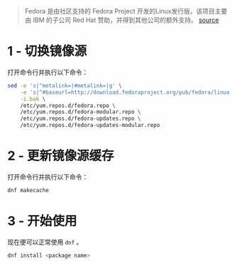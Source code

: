 > Fedora 是由社区支持的 Fedora Project 开发的Linux发行版，该项目主要由 IBM 的子公司 Red Hat 赞助，并得到其他公司的额外支持。
[source](https://en.wikipedia.org/wiki/Fedora_(operating_system))

# 1 - 切换镜像源
打开命令行并执行以下命令：

```bash
sed -e 's|^metalink=|#metalink=|g' \
    -e 's|^#baseurl=http://download.fedoraproject.org/pub/fedora/linux|baseurl={{link}}|g' \
    -i.bak \
    /etc/yum.repos.d/fedora.repo \
    /etc/yum.repos.d/fedora-modular.repo \
    /etc/yum.repos.d/fedora-updates.repo \
    /etc/yum.repos.d/fedora-updates-modular.repo
```

# 2 - 更新镜像源缓存
打开命令行并执行以下命令：

```bash
dnf makecache
```

# 3 - 开始使用
现在便可以正常使用 `dnf` 。

```bash
dnf install <package name>
```
